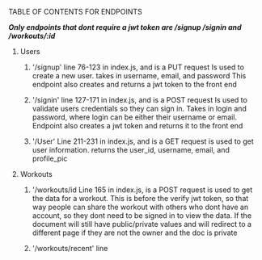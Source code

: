TABLE OF CONTENTS FOR ENDPOINTS

***Only endpoints that dont require a jwt token are /signup /signin and /workouts/:id***

1. Users
    1. '/signup' 
        line 76-123 in index.js, and is a PUT request
        Is used to create a new user. takes in username, email, and password 
        This endpoint also creates and returns a jwt token to the front end

    2. '/signin'
        line 127-171 in index.js, and is a POST request
        Is used to validate users credentials so they can sign in. 
        Takes in login and password, where login can be either their username
        or email. Endpoint also creates a jwt token and returns it to the front end

    3. '/User' 
        Line 211-231 in index.js, and is a GET request
        is used to get user information. returns the user_id, username, email, and profile_pic

2. Workouts
    1. '/workouts/id
        Line 165 in index.js, is a POST request
        is used to get the data for a workout. This is before the verify jwt token, so that way people can share the workout with others who dont have an account, so they dont need to be signed in to view the data. If the document will still have public/private values and will redirect to a different page if they are not the owner and the doc is private

    2. '/workouts/recent'
        line 
        